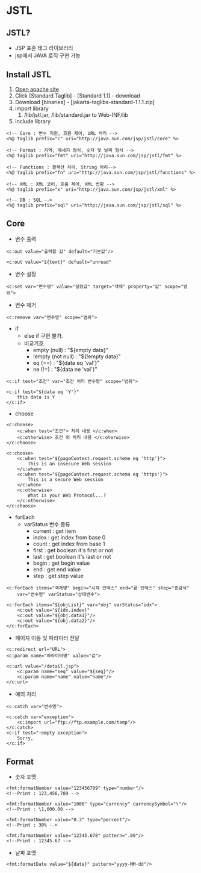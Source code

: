 # JSTL

## JSTL?

- JSP 표준 태그 라이브러리
- jsp에서 JAVA 로직 구현 가능

## Install JSTL

1. [Open apache site](https://tomcat.apache.org/taglibs/standard/)
2. Click [Standard Taglib] - [Standard 1.1] - download
3. Download [binaries] - [jakarta-taglibs-standard-1.1.1.zip]
4. import library
   1. /lib/jstl.jar, /lib/standard.jar to Web-INF/lib
5. include library

```
<!-- Core : 변수 지원, 흐름 제어, URL 처리 -->
<%@ taglib prefix="c" uri="http://java.sun.com/jsp/jstl/core" %>

<!-- Format : 지역, 메세지 형식, 숫자 및 날짜 형식 -->
<%@ taglib prefix="fmt" uri="http://java.sun.com/jsp/jstl/fmt" %>

<!-- Functions : 콜렉션 처리, String 처리-->
<%@ taglib prefix="fn" uri="http://java.sun.com/jsp/jstl/functions" %>

<!-- XML : XML 코어, 흐름 제어, XML 변환 -->
<%@ taglib prefix="x" uri="http://java.sun.com/jsp/jstl/xml" %>

<!-- DB : SQL -->
<%@ taglib prefix="sql" uri="http://java.sun.com/jsp/jstl/sql" %>
```

## Core

- 변수 출력

```
<c:out value="출력할 값" default="기본값"/>

<c:out value="${text}" defualt="unread"
```

- 변수 설정

```
<c:set var="변수명" value="설정값" target="객체" property="값" scope="범위">
```

- 변수 제거

```
<c:remove var="변수명" scope="범위">
```

- if 
  - else if 구현 불가.
  - 비교기호
    - empty (null) : "${empty data}"
    - !empty (not null) : "${!empty data}"
    - eq (==) : "${data eq 'val'}"
    - ne (!=) : "${data ne 'val'}"

```
<c:if test="조건" var="조건 처리 변수명" scope="범위">

<c:if test="${data eq 'Y'}"
	this data is Y
</c:if>
```

- choose

```
<c:choose>
	<c:when test="조건"> 처리 내용 </c:when>
	<c:otherwise> 조건 외 처리 내용 </c:oterwise>
</c:choose>

<c:choose>
	<c:when test="${pageContext.request.scheme eq 'http'}">
		This is an insecure Web session
    </c:when>
    <c:when test="${pageContext.request.schema eq 'https'}">
    	This is a secure Web session
    </c:when>
    <c:otherwise>
    	What is your Web Protocol...?
    </c:otherwise>
</c:choose>
```

- forEach
  - varStatus 변수 종류
    - current : get item
    - index : get index from base 0
    - count : get index from base 1
    - first : get boolean it's first or not
    - last : get boolean it's last or not
    - begin : get begin value
    - end : get end value
    - step : get step value

```
<c:forEach items="객체명" begin="시작 인덱스" end="끝 인덱스" step="증감식"
	var="변수명" varStatus="상태변수">
	
<c:forEach items="${objList}" var="obj" varStatus="idx">
	<c:out value="${idx.index}"
	<c:out value="${obj.data1}"/>
	<c:out value="${obj.data2}"/>
</c:forEach>
```

- 페이지 이동 및 파라미터 전달

```
<c:redirect url="URL">
<c:param name="파라미터명" value="값">

<c:url value="/detail.jsp">
	<c:param name="seq" value="${seq}"/>
	<c:param name="name" value="name"/>
</c:url>
```

- 예외 처리

```
<c:catch var="변수명">

<c:catch var="exception">
	<c:import url="ftp://ftp.example.com/temp"/>
</c:catch>
<c:if test="!empty exception">
	Sorry,
</c:if>
```



## Format

- 숫자 포맷

```
<fmt:formatNumber value="123456789" type="number"/> 
<!--Print : 123,456,789 -->

<fmt:formatNumber value="1000" type="currency" currencySymbol="\"/> 
<!--Print : \1,000.00 -->

<fmt:formatNumber value="0.3" type="percent"/> 
<!--Print : 30% -->

<fmt:formatNumber value="12345.678" pattern=".00"/> 
<!--Print : 12345.67 -->
```

- 날짜 포맷

```
<fmt:formatDate value="${date}" pattern="yyyy-MM-dd"/>
```

